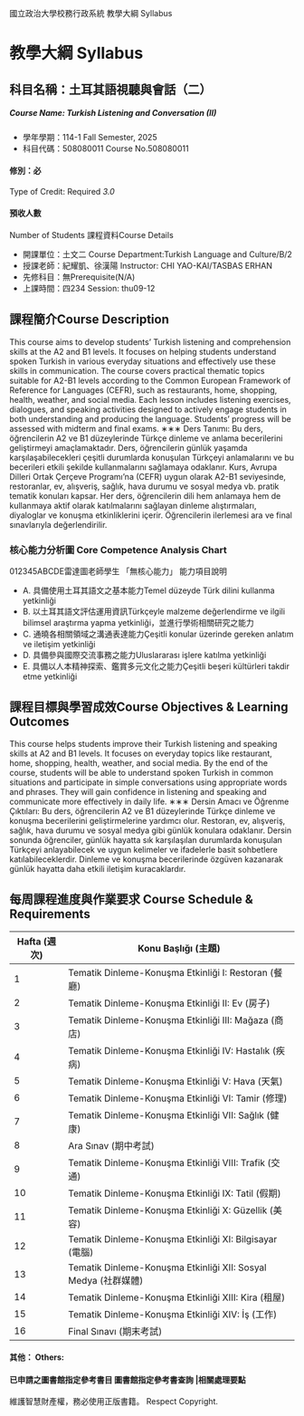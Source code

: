 國立政治大學校務行政系統 教學大綱 Syllabus
# 教學大綱 Syllabus
##  科目名稱：土耳其語視聽與會話（二）
#####  Course Name: Turkish Listening and Conversation (II)
  * 學年學期：114-1 Fall Semester, 2025 
  * 科目代碼：508080011 Course No.508080011
#### 修別：必
Type of Credit: Required 
_3.0_
#### 預收人數
Number of Students
課程資料Course Details
  * 開課單位：土文二 Course Department:Turkish Language and Culture/B/2 
  * 授課老師：紀耀凱、徐漢陽 Instructor: CHI YAO-KAI/TASBAS ERHAN 
  * 先修科目：無Prerequisite(N/A)
  * 上課時間：四234 Session: thu09-12
##  課程簡介Course Description
This course aims to develop students’ Turkish listening and comprehension skills at the A2 and B1 levels. It focuses on helping students understand spoken Turkish in various everyday situations and effectively use these skills in communication.
The course covers practical thematic topics suitable for A2-B1 levels according to the Common European Framework of Reference for Languages (CEFR), such as restaurants, home, shopping, health, weather, and social media. Each lesson includes listening exercises, dialogues, and speaking activities designed to actively engage students in both understanding and producing the language. Students’ progress will be assessed with midterm and final exams.
∗∗∗
Ders Tanımı: Bu ders, öğrencilerin A2 ve B1 düzeylerinde Türkçe dinleme ve anlama becerilerini geliştirmeyi amaçlamaktadır. Ders, öğrencilerin günlük yaşamda karşılaşabilecekleri çeşitli durumlarda konuşulan Türkçeyi anlamalarını ve bu becerileri etkili şekilde kullanmalarını sağlamaya odaklanır. Kurs, Avrupa Dilleri Ortak Çerçeve Programı’na (CEFR) uygun olarak A2-B1 seviyesinde, restoranlar, ev, alışveriş, sağlık, hava durumu ve sosyal medya vb. pratik tematik konuları kapsar. Her ders, öğrencilerin dili hem anlamaya hem de kullanmaya aktif olarak katılmalarını sağlayan dinleme alıştırmaları, diyaloglar ve konuşma etkinliklerini içerir. Öğrencilerin ilerlemesi ara ve final sınavlarıyla değerlendirilir.
###  核心能力分析圖 Core Competence Analysis Chart
012345ABCDE雷達圖老師學生
「無核心能力」 
能力項目說明
  * A. 具備使用土耳其語文之基本能力Temel düzeyde Türk dilini kullanma yetkinliği
  * B. 以土耳其語文評估運用資訊Türkçeyle malzeme değerlendirme ve ilgili bilimsel araştırma yapma yetkinliği，並進行學術相關研究之能力
  * C. 通曉各相關領域之溝通表達能力Çeşitli konular üzerinde gereken anlatım ve iletişim yetkinliği
  * D. 具備參與國際交流事務之能力Uluslararası işlere katılma yetkinliği
  * E. 具備以人本精神探索、鑑賞多元文化之能力Çeşitli beşeri kültürleri takdir etme yetkinliği
##  課程目標與學習成效Course Objectives & Learning Outcomes 
This course helps students improve their Turkish listening and speaking skills at A2 and B1 levels. It focuses on everyday topics like restaurant, home, shopping, health, weather, and social media. By the end of the course, students will be able to understand spoken Turkish in common situations and participate in simple conversations using appropriate words and phrases. They will gain confidence in listening and speaking and communicate more effectively in daily life.
∗∗∗
Dersin Amacı ve Öğrenme Çıktıları: Bu ders, öğrencilerin A2 ve B1 düzeylerinde Türkçe dinleme ve konuşma becerilerini geliştirmelerine yardımcı olur. Restoran, ev, alışveriş, sağlık, hava durumu ve sosyal medya gibi günlük konulara odaklanır. Dersin sonunda öğrenciler, günlük hayatta sık karşılaşılan durumlarda konuşulan Türkçeyi anlayabilecek ve uygun kelimeler ve ifadelerle basit sohbetlere katılabileceklerdir. Dinleme ve konuşma becerilerinde özgüven kazanarak günlük hayatta daha etkili iletişim kuracaklardır.
##  每周課程進度與作業要求 Course Schedule & Requirements
Hafta (週次) | Konu Başlığı (主題)  
---|---  
1 | Tematik Dinleme-Konuşma Etkinliği I: Restoran (餐廳)  
2 | Tematik Dinleme-Konuşma Etkinliği II: Ev (房子)  
3 | Tematik Dinleme-Konuşma Etkinliği III: Mağaza (商店)  
4 | Tematik Dinleme-Konuşma Etkinliği IV: Hastalık (疾病)  
5 | Tematik Dinleme-Konuşma Etkinliği V: Hava (天氣)  
6 | Tematik Dinleme-Konuşma Etkinliği VI: Tamir (修理)  
7 | Tematik Dinleme-Konuşma Etkinliği VII: Sağlık (健康)  
8 | Ara Sınav (期中考試)  
9 | Tematik Dinleme-Konuşma Etkinliği VIII: Trafik (交通)  
10 | Tematik Dinleme-Konuşma Etkinliği IX: Tatil (假期)  
11 | Tematik Dinleme-Konuşma Etkinliği X: Güzellik (美容)  
12 | Tematik Dinleme-Konuşma Etkinliği XI: Bilgisayar (電腦)  
13 | Tematik Dinleme-Konuşma Etkinliği XII: Sosyal Medya (社群媒體)  
14 | Tematik Dinleme-Konuşma Etkinliği XIII: Kira (租屋)  
15 | Tematik Dinleme-Konuşma Etkinliği XIV: İş (工作)  
16 | Final Sınavı (期末考試)  
####  其他： Others:
####  已申請之圖書館指定參考書目  圖書館指定參考書查詢 |相關處理要點
維護智慧財產權，務必使用正版書籍。 Respect Copyright.